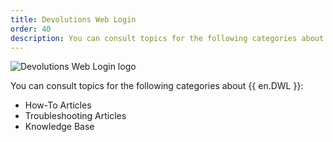 ```yaml
---
title: Devolutions Web Login
order: 40
description: You can consult topics for the following categories about Devolutions Web Login':' How-To Articles, Troubleshooting Articles and Knowledge Base
---
```


![Devolutions Web Login logo](https://webdevolutions.blob.core.windows.net/images/projects/web-login/logos/web-login-color-shadow.svg)

You can consult topics for the following categories about {{ en.DWL }}:

- How-To Articles
- Troubleshooting Articles
- Knowledge Base
